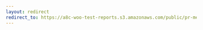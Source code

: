 ```yaml
---
layout: redirect
redirect_to: https://a8c-woo-test-reports.s3.amazonaws.com/public/pr-merge/44370/e2e/index.html
---
```

